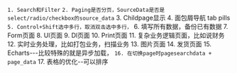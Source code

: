 `1. Search和Filter`
`2. Paging是否分页，SourceData是否是select/radio/checkbox的source_data`
3. Childpage显示
4. 面包屑导航 tab pills
`5. Control+Shift选中多行，取消双击选中多行，`
6. 填写所有数据，备份已有数据
7. Form页面
8. Ul页面
9. Dl页面
10. Print页面
11. 复杂业务逻辑页面，比如说财务
12. 实时业务处理，比如打包业务，扫描业务
13. 图片页面
14. 发货页面
15. Echarts---比较特殊的就是异步加载，
`16. 在切换page时pagesearchdata + page_data`
17. 表格的优化--可以排序